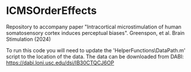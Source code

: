 # ICMSOrderEffects
Repository to accompany paper "Intracortical microstimulation of human somatosensory cortex induces perceptual biases". Greenspon, et al. Brain Stimulation (2024)


To run this code you will need to update the 'HelperFunctions\DataPath.m' script to the location of the data. The data can be downloaded from DABI: https://dabi.loni.usc.edu/dsi/IB30CTQCJ6OP
